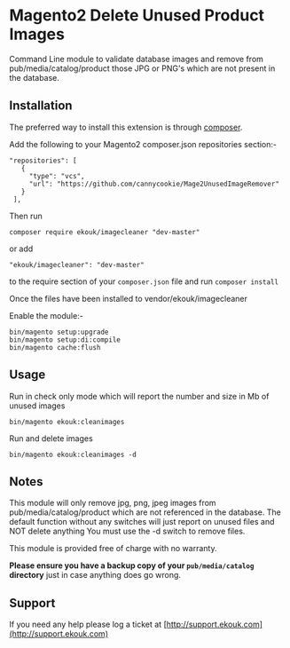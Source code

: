 
Magento2 Delete Unused Product Images
=============================
Command Line module to validate database images and remove from pub/media/catalog/product those JPG or PNG's which are not present in the database.

Installation
------------

The preferred way to install this extension is through [composer](http://getcomposer.org/download/).

Add the following to your Magento2 composer.json repositories section:-

```
"repositories": [
   {
     "type": "vcs",
     "url": "https://github.com/cannycookie/Mage2UnusedImageRemover"
   }
 ],
```
Then run
```
composer require ekouk/imagecleaner "dev-master"
```

or add

```
"ekouk/imagecleaner": "dev-master"
```

to the require section of your `composer.json` file and run ``composer install``

Once the files have been installed to vendor/ekouk/imagecleaner

Enable the module:-

```
bin/magento setup:upgrade
bin/magento setup:di:compile
bin/magento cache:flush
```

Usage
-----

Run in check only mode which will report the number and size in Mb of unused images
```
bin/magento ekouk:cleanimages
```

Run and delete images
```
bin/magento ekouk:cleanimages -d
```

Notes
-----

This module will only remove jpg, png, jpeg images from pub/media/catalog/product which are not referenced in the database.
The default function without any switches will just report on unused files and NOT delete anything
You must use the -d switch to remove files.

This module is provided free of charge with no warranty. 

<strong>Please ensure you have a backup copy of your ```pub/media/catalog``` directory</strong>  just in case anything does go wrong.


Support
-----

If you need any help please log a ticket at [http://support.ekouk.com](http://support.ekouk.com)


